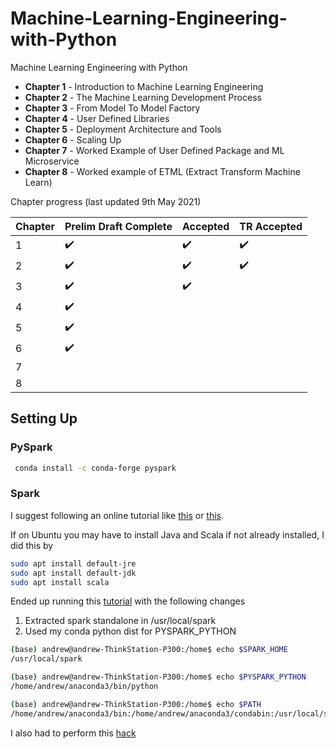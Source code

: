 # Machine-Learning-Engineering-with-Python
Machine Learning Engineering with Python


* **Chapter 1** - Introduction to Machine Learning Engineering
* **Chapter 2** - The Machine Learning Development Process
* **Chapter 3** - From Model To Model Factory
* **Chapter 4** - User Defined Libraries
* **Chapter 5** - Deployment Architecture and Tools
* **Chapter 6** - Scaling Up
* **Chapter 7** - Worked Example of User Defined Package and ML Microservice
* **Chapter 8** - Worked example of ETML (Extract Transform Machine Learn)

Chapter progress (last updated 9th May 2021)

| Chapter | Prelim Draft Complete | Accepted | TR Accepted |
| --- | --- | --- | --- |
| 1 | :heavy_check_mark: | :heavy_check_mark: | :heavy_check_mark:  |
| 2 | :heavy_check_mark: | :heavy_check_mark: | :heavy_check_mark: |
| 3 | :heavy_check_mark: | :heavy_check_mark: | |
| 4 | :heavy_check_mark: | | |
| 5 | :heavy_check_mark: | | |
| 6 | :heavy_check_mark: | | |
| 7 |  |  | |
| 8 |  |  | |


## Setting Up


### PySpark
```bash
 conda install -c conda-forge pyspark 
```
### Spark
I suggest following an online tutorial like [this](https://dltlabs.medium.com/how-to-install-pyspark-13a07da0c75f) or [this](https://phoenixnap.com/kb/install-spark-on-ubuntu).

If on Ubuntu you may have to install Java and Scala if not already installed, I did this by

```bash
sudo apt install default-jre
sudo apt install default-jdk
sudo apt install scala
```

Ended up running this [tutorial](https://www.liquidweb.com/kb/how-to-install-apache-spark-on-ubuntu/) with the following changes

1. Extracted spark standalone in /usr/local/spark
2. Used my conda python dist for PYSPARK_PYTHON
```bash
(base) andrew@andrew-ThinkStation-P300:/home$ echo $SPARK_HOME
/usr/local/spark

(base) andrew@andrew-ThinkStation-P300:/home$ echo $PYSPARK_PYTHON
/home/andrew/anaconda3/bin/python

(base) andrew@andrew-ThinkStation-P300:/home$ echo $PATH
/home/andrew/anaconda3/bin:/home/andrew/anaconda3/condabin:/usr/local/sbin:/usr/local/bin:/usr/sbin:/usr/bin:/sbin:/bin:/usr/games:/usr/local/games:/snap/bin:/bin:/sbin:/usr/local/spark/bin:/usr/local/spark/sbin
```

I also had to perform this [hack](https://www.programmersought.com/article/82621638955/)
